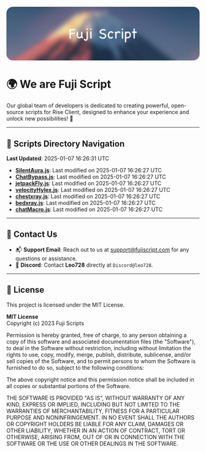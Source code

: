 ![Banner](.github/b.webp)

# 🌍 **We are Fuji Script**

Our global team of developers is dedicated to creating powerful, open-source scripts for Rise Client, designed to enhance your experience and unlock new possibilities! 🌟

---
<!-- SCRIPTS_NAVIGATION_START -->
## 📂 **Scripts Directory Navigation**

**Last Updated**: 2025-01-07 16:26:31 UTC

- **[SilentAura.js](scripts/SilentAura.js)**: Last modified on 2025-01-07 16:26:27 UTC
- **[ChatBypass.js](scripts/ChatBypass.js)**: Last modified on 2025-01-07 16:26:27 UTC
- **[jetpackFly.js](scripts/jetpackFly.js)**: Last modified on 2025-01-07 16:26:27 UTC
- **[velocityHylex.js](scripts/velocityHylex.js)**: Last modified on 2025-01-07 16:26:27 UTC
- **[chestxray.js](scripts/chestxray.js)**: Last modified on 2025-01-07 16:26:27 UTC
- **[bedxray.js](scripts/bedxray.js)**: Last modified on 2025-01-07 16:26:27 UTC
- **[chatMacro.js](scripts/chatMacro.js)**: Last modified on 2025-01-07 16:26:27 UTC

<!-- SCRIPTS_NAVIGATION_END -->

---

## 💬 **Contact Us**  
- 📬 **Support Email**: Reach out to us at [support@fujiscript.com](mailto:support@fujiscript.com) for any questions or assistance.  
- 💬 **Discord**: Contact **Leo728** directly at `Discord@leo728`.

---

## 📜 **License**

This project is licensed under the MIT License.  

**MIT License**  
Copyright (c) 2023 Fuji Scripts  

Permission is hereby granted, free of charge, to any person obtaining a copy of this software and associated documentation files (the "Software"), to deal in the Software without restriction, including without limitation the rights to use, copy, modify, merge, publish, distribute, sublicense, and/or sell copies of the Software, and to permit persons to whom the Software is furnished to do so, subject to the following conditions:  

The above copyright notice and this permission notice shall be included in all copies or substantial portions of the Software.  

THE SOFTWARE IS PROVIDED "AS IS", WITHOUT WARRANTY OF ANY KIND, EXPRESS OR IMPLIED, INCLUDING BUT NOT LIMITED TO THE WARRANTIES OF MERCHANTABILITY, FITNESS FOR A PARTICULAR PURPOSE AND NONINFRINGEMENT. IN NO EVENT SHALL THE AUTHORS OR COPYRIGHT HOLDERS BE LIABLE FOR ANY CLAIM, DAMAGES OR OTHER LIABILITY, WHETHER IN AN ACTION OF CONTRACT, TORT OR OTHERWISE, ARISING FROM, OUT OF OR IN CONNECTION WITH THE SOFTWARE OR THE USE OR OTHER DEALINGS IN THE SOFTWARE.  
